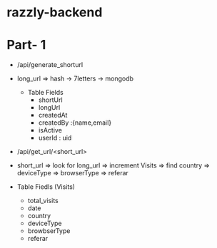 # razzly-backend

# Part- 1

- /api/generate_shorturl
- long_url => hash -> 7letters -> mongodb

  - Table Fields
    - shortUrl
    - longUrl
    - createdAt
    - createdBy :{name,email}
    - isActive
    - userId : uid

- /api/get_url/<short_url>
- short_url => look for long_url => increment Visits => find country => deviceType => browserType => referar 
- Table Fiedls (Visits)
  - total_visits
  - date
  - country
  - deviceType
  - browbserType
  - referar
